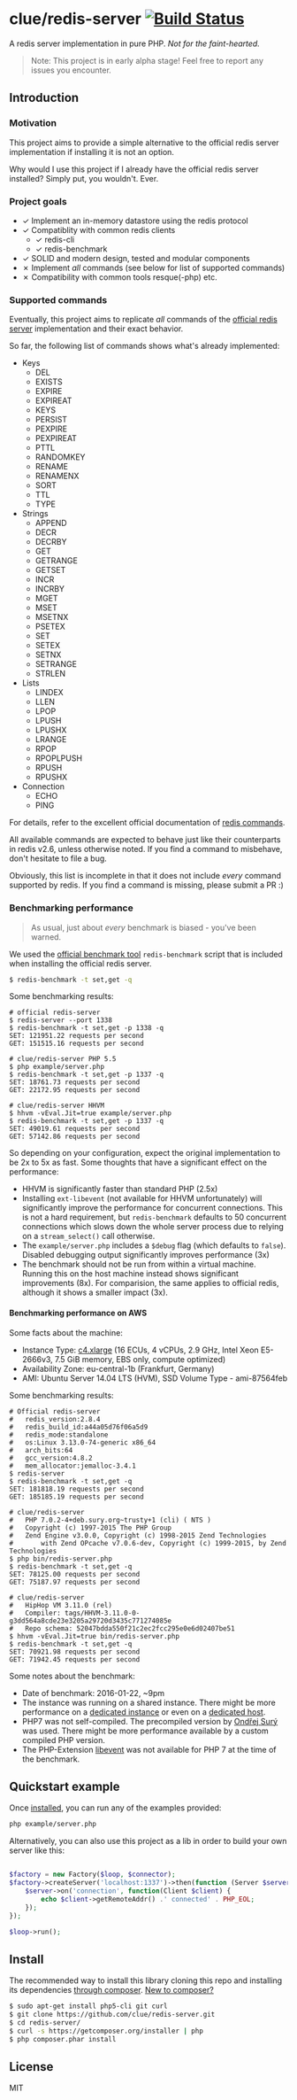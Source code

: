 # clue/redis-server [![Build Status](https://travis-ci.org/clue/redis-server.png?branch=master)](https://travis-ci.org/clue/redis-server)

A redis server implementation in pure PHP. *Not for the faint-hearted.*

> Note: This project is in early alpha stage! Feel free to report any issues you encounter.

## Introduction


### Motivation

This project aims to provide a simple alternative to the official redis server
implementation if installing it is not an option.

Why would I use this project if I already have the official redis server
installed? Simply put, you wouldn't. Ever.

### Project goals

* ✓ Implement an in-memory datastore using the redis protocol
* ✓ Compatiblity with common redis clients
  * ✓ redis-cli
  * ✓ redis-benchmark
* ✓ SOLID and modern design, tested and modular components
* ✗ Implement *all* commands (see below for list of supported commands)
* ✗ Compatibility with common tools resque(-php) etc.

### Supported commands

Eventually, this project aims to replicate *all* commands of
the [official redis server](http://redis.io/) implementation and their exact
behavior.

So far, the following list of commands shows what's already implemented:

* Keys
  * DEL
  * EXISTS
  * EXPIRE
  * EXPIREAT
  * KEYS
  * PERSIST
  * PEXPIRE
  * PEXPIREAT
  * PTTL
  * RANDOMKEY
  * RENAME
  * RENAMENX
  * SORT
  * TTL
  * TYPE
* Strings
  * APPEND
  * DECR
  * DECRBY
  * GET
  * GETRANGE
  * GETSET
  * INCR
  * INCRBY
  * MGET
  * MSET
  * MSETNX
  * PSETEX
  * SET
  * SETEX
  * SETNX
  * SETRANGE
  * STRLEN
* Lists
  * LINDEX
  * LLEN
  * LPOP
  * LPUSH
  * LPUSHX
  * LRANGE
  * RPOP
  * RPOPLPUSH
  * RPUSH
  * RPUSHX
* Connection
  * ECHO
  * PING
  
For details, refer to the excellent official documentation of
[redis commands](http://redis.io/commands).

All available commands are expected to behave just like their counterparts in
redis v2.6, unless otherwise noted. If you find a command to misbehave, don't
hesitate to file a bug.

Obviously, this list is incomplete in that it does not include *every* command
supported by redis. If you find a command is missing, please submit a PR :)

### Benchmarking performance

> As usual, just about *every* benchmark is biased - you've been warned.

We used the [official benchmark tool](http://redis.io/topics/benchmarks) `redis-benchmark` script that is included when installing the official redis server.

```bash
$ redis-benchmark -t set,get -q
```

Some benchmarking results:

```
# official redis-server
$ redis-server --port 1338
$ redis-benchmark -t set,get -p 1338 -q
SET: 121951.22 requests per second
GET: 151515.16 requests per second

# clue/redis-server PHP 5.5
$ php example/server.php
$ redis-benchmark -t set,get -p 1337 -q
SET: 18761.73 requests per second
GET: 22172.95 requests per second

# clue/redis-server HHVM
$ hhvm -vEval.Jit=true example/server.php
$ redis-benchmark -t set,get -p 1337 -q
SET: 49019.61 requests per second
GET: 57142.86 requests per second
```

So depending on your configuration, expect the original implementation to be
2x to 5x as fast. Some thoughts that have a significant effect on the
performance:

- HHVM is significantly faster than standard PHP (2.5x)
- Installing `ext-libevent` (not available for HHVM unfortunately) will
  significantly improve the performance for concurrent connections.
  This is not a hard requirement, but `redis-benchmark` defaults to 50
  concurrent connections which slows down the whole server process due to
  relying on a `stream_select()` call otherwise.
- The `example/server.php` includes a `$debug` flag (which defaults to `false`).
  Disabled debugging output significantly improves performance (3x)
- The benchmark should not be run from within a virtual machine. Running this on
  the host machine instead shows significant improvements (8x). For comparision,
  the same applies to official redis, although it shows a smaller impact (3x).

#### Benchmarking performance on AWS

Some facts about the machine:

* Instance Type: [c4.xlarge](https://aws.amazon.com/ec2/instance-types/?nc1=h_ls#compute-optimized) (16 ECUs, 4 vCPUs, 2.9 GHz, Intel Xeon E5-2666v3, 7.5 GiB memory, EBS only, compute optimized)
* Availability Zone: eu-central-1b (Frankfurt, Germany)
* AMI: Ubuntu Server 14.04 LTS (HVM), SSD Volume Type - ami-87564feb

Some benchmarking results:

```
# Official redis-server
# 	redis_version:2.8.4
# 	redis_build_id:a44a05d76f06a5d9
# 	redis_mode:standalone
# 	os:Linux 3.13.0-74-generic x86_64
# 	arch_bits:64
# 	gcc_version:4.8.2
# 	mem_allocator:jemalloc-3.4.1
$ redis-server
$ redis-benchmark -t set,get -q
SET: 181818.19 requests per second
GET: 185185.19 requests per second

# clue/redis-server
#	PHP 7.0.2-4+deb.sury.org~trusty+1 (cli) ( NTS )
#	Copyright (c) 1997-2015 The PHP Group
#	Zend Engine v3.0.0, Copyright (c) 1998-2015 Zend Technologies
#	    with Zend OPcache v7.0.6-dev, Copyright (c) 1999-2015, by Zend Technologies
$ php bin/redis-server.php
$ redis-benchmark -t set,get -q
SET: 78125.00 requests per second
GET: 75187.97 requests per second

# clue/redis-server
# 	HipHop VM 3.11.0 (rel)
#	Compiler: tags/HHVM-3.11.0-0-g3dd564a8cde23e3205a29720d3435c771274085e
#	Repo schema: 52047bdda550f21c2ec2fcc295e0e6d02407be51
$ hhvm -vEval.Jit=true bin/redis-server.php
$ redis-benchmark -t set,get -q
SET: 70921.98 requests per second
GET: 71942.45 requests per second
```

Some notes about the benchmark:

* Date of benchmark: 2016-01-22, ~9pm
* The instance was running on a shared instance. There might be more performance on a [dedicated instance](https://aws.amazon.com/ec2/purchasing-options/dedicated-instances/) or even on a [dedicated host](https://aws.amazon.com/ec2/dedicated-hosts/).
* PHP7 was not self-compiled. The precompiled version by [Ondřej Surý](https://github.com/oerdnj) was used. There might be more performance available by a custom compiled PHP version.
* The PHP-Extension [libevent](https://pecl.php.net/package/libevent) was not available for PHP 7 at the time of the benchmark.

## Quickstart example

Once [installed](#install), you can run any of the examples provided:

```bash
php example/server.php
```

Alternatively, you can also use this project as a lib in order to build your
own server like this:

```php

$factory = new Factory($loop, $connector);
$factory->createServer('localhost:1337')->then(function (Server $server) use ($loop) {
    $server->on('connection', function(Client $client) {
        echo $client->getRemoteAddr() .' connected' . PHP_EOL;    
    });
});

$loop->run();
```

## Install

The recommended way to install this library cloning this repo and installing
its dependencies [through composer](http://getcomposer.org). [New to composer?](http://getcomposer.org/doc/00-intro.md)

```bash
$ sudo apt-get install php5-cli git curl
$ git clone https://github.com/clue/redis-server.git
$ cd redis-server/
$ curl -s https://getcomposer.org/installer | php
$ php composer.phar install
```

## License

MIT

